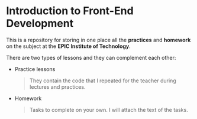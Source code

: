 # Introduction to Front-End Development

This is a repository for storing in one place all the **practices** and **homework** on the subject at the **EPIC Institute of Technology**. 

There are two types of lessons and they can complement each other:

- Practice lessons
	> They contain the code that I repeated for the teacher during lectures and practices.

- Homework
	> Tasks to complete on your own. I will attach the text of the tasks.
